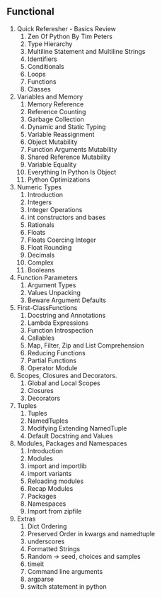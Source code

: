 ## Functional

1. Quick Referesher - Basics Review
    1. Zen Of Python By Tim Peters
    2. Type Hierarchy
    3. Multiline Statement and Multiline Strings
    4. Identifiers
    5. Conditionals
    6. Loops
    7. Functions
    8. Classes
2. Variables and Memory
    1. Memory Reference
    2. Reference Counting
    3. Garbage Collection
    4. Dynamic and Static Typing
    5. Variable Reassignment
    6. Object Mutability
    7. Function Arguments Mutability
    8. Shared Reference Mutability
    9. Variable Equality
    10. Everything In Python Is Object
    11. Python Optimizations
3. Numeric Types
    1. Introduction
    2. Integers
    3. Integer Operations
    4. int constructors and bases
    5. Rationals
    6. Floats
    7. Floats Coercing Integer
    8. Float Rounding
    9. Decimals
    10. Complex
    11. Booleans
4. Function Parameters
    1. Argument Types
    2. Values Unpacking
    3. Beware Argument Defaults
5. First-ClassFunctions
    1. Docstring and Annotations
    2. Lambda Expressions
    3. Function Introspection
    4. Callables
    5. Map, Filter, Zip and List Comprehension
    6. Reducing Functions
    7. Partial Functions
    8. Operator Module
6. Scopes, Closures and Decorators.
    1. Global and Local Scopes
    2. Closures
    3. Decorators
7. Tuples
    1. Tuples
    2. NamedTuples
    3. Modifying Extending NamedTuple
    4. Default Docstring and Values
8. Modules, Packages and Namespaces
    1. Introduction
    2. Modules
    3. import and importlib
    4. import variants
    5. Reloading modules
    6. Recap Modules
    7. Packages
    8. Namespaces
    9. Import from zipfile
9. Extras
    1. Dict Ordering
    2. Preserved Order in kwargs and namedtuple
    3. underscores
    4. Formatted Strings
    5. Random -> seed, choices and samples
    6. timeit
    7. Command line arguments
    8. argparse
    9. switch statement in python
    
